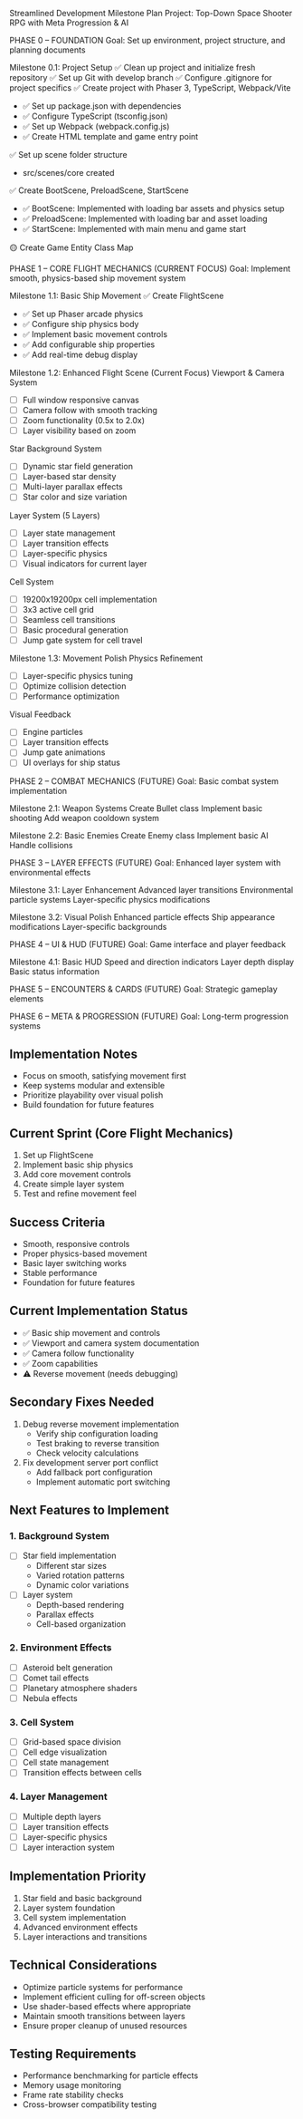 Streamlined Development Milestone Plan
Project: Top-Down Space Shooter RPG with Meta Progression & AI

PHASE 0 – FOUNDATION
Goal: Set up environment, project structure, and planning documents

Milestone 0.1: Project Setup
✅ Clean up project and initialize fresh repository
✅ Set up Git with develop branch
✅ Configure .gitignore for project specifics
✅ Create project with Phaser 3, TypeScript, Webpack/Vite
  - ✅ Set up package.json with dependencies
  - ✅ Configure TypeScript (tsconfig.json)
  - ✅ Set up Webpack (webpack.config.js)
  - ✅ Create HTML template and game entry point

✅ Set up scene folder structure
  - src/scenes/core created

✅ Create BootScene, PreloadScene, StartScene
  - ✅ BootScene: Implemented with loading bar assets and physics setup
  - ✅ PreloadScene: Implemented with loading bar and asset loading
  - ✅ StartScene: Implemented with main menu and game start

🟡 Create Game Entity Class Map

PHASE 1 – CORE FLIGHT MECHANICS (CURRENT FOCUS)
Goal: Implement smooth, physics-based ship movement system

Milestone 1.1: Basic Ship Movement
✅ Create FlightScene
  - ✅ Set up Phaser arcade physics
  - ✅ Configure ship physics body
  - ✅ Implement basic movement controls
  - ✅ Add configurable ship properties
  - ✅ Add real-time debug display

Milestone 1.2: Enhanced Flight Scene (Current Focus)
 Viewport & Camera System
  - [ ] Full window responsive canvas
  - [ ] Camera follow with smooth tracking
  - [ ] Zoom functionality (0.5x to 2.0x)
  - [ ] Layer visibility based on zoom

 Star Background System
  - [ ] Dynamic star field generation
  - [ ] Layer-based star density
  - [ ] Multi-layer parallax effects
  - [ ] Star color and size variation

 Layer System (5 Layers)
  - [ ] Layer state management
  - [ ] Layer transition effects
  - [ ] Layer-specific physics
  - [ ] Visual indicators for current layer

 Cell System
  - [ ] 19200x19200px cell implementation
  - [ ] 3x3 active cell grid
  - [ ] Seamless cell transitions
  - [ ] Basic procedural generation
  - [ ] Jump gate system for cell travel

Milestone 1.3: Movement Polish
 Physics Refinement
  - [ ] Layer-specific physics tuning
  - [ ] Optimize collision detection
  - [ ] Performance optimization

 Visual Feedback
  - [ ] Engine particles
  - [ ] Layer transition effects
  - [ ] Jump gate animations
  - [ ] UI overlays for ship status

PHASE 2 – COMBAT MECHANICS (FUTURE)
Goal: Basic combat system implementation

Milestone 2.1: Weapon Systems
 Create Bullet class
 Implement basic shooting
 Add weapon cooldown system

Milestone 2.2: Basic Enemies
 Create Enemy class
 Implement basic AI
 Handle collisions

PHASE 3 – LAYER EFFECTS (FUTURE)
Goal: Enhanced layer system with environmental effects

Milestone 3.1: Layer Enhancement
 Advanced layer transitions
 Environmental particle systems
 Layer-specific physics modifications

Milestone 3.2: Visual Polish
 Enhanced particle effects
 Ship appearance modifications
 Layer-specific backgrounds

PHASE 4 – UI & HUD (FUTURE)
Goal: Game interface and player feedback

Milestone 4.1: Basic HUD
 Speed and direction indicators
 Layer depth display
 Basic status information

PHASE 5 – ENCOUNTERS & CARDS (FUTURE)
Goal: Strategic gameplay elements

PHASE 6 – META & PROGRESSION (FUTURE)
Goal: Long-term progression systems

## Implementation Notes
- Focus on smooth, satisfying movement first
- Keep systems modular and extensible
- Prioritize playability over visual polish
- Build foundation for future features

## Current Sprint (Core Flight Mechanics)
1. Set up FlightScene
2. Implement basic ship physics
3. Add core movement controls
4. Create simple layer system
5. Test and refine movement feel

## Success Criteria
- Smooth, responsive controls
- Proper physics-based movement
- Basic layer switching works
- Stable performance
- Foundation for future features

## Current Implementation Status
- ✅ Basic ship movement and controls
- ✅ Viewport and camera system documentation
- ✅ Camera follow functionality
- ✅ Zoom capabilities
- ⚠️ Reverse movement (needs debugging)

## Secondary Fixes Needed
1. Debug reverse movement implementation
   - Verify ship configuration loading
   - Test braking to reverse transition
   - Check velocity calculations
2. Fix development server port conflict
   - Add fallback port configuration
   - Implement automatic port switching

## Next Features to Implement

### 1. Background System
- [ ] Star field implementation
  - Different star sizes
  - Varied rotation patterns
  - Dynamic color variations
- [ ] Layer system
  - Depth-based rendering
  - Parallax effects
  - Cell-based organization

### 2. Environment Effects
- [ ] Asteroid belt generation
- [ ] Comet tail effects
- [ ] Planetary atmosphere shaders
- [ ] Nebula effects

### 3. Cell System
- [ ] Grid-based space division
- [ ] Cell edge visualization
- [ ] Cell state management
- [ ] Transition effects between cells

### 4. Layer Management
- [ ] Multiple depth layers
- [ ] Layer transition effects
- [ ] Layer-specific physics
- [ ] Layer interaction system

## Implementation Priority
1. Star field and basic background
2. Layer system foundation
3. Cell system implementation
4. Advanced environment effects
5. Layer interactions and transitions

## Technical Considerations
- Optimize particle systems for performance
- Implement efficient culling for off-screen objects
- Use shader-based effects where appropriate
- Maintain smooth transitions between layers
- Ensure proper cleanup of unused resources

## Testing Requirements
- Performance benchmarking for particle effects
- Memory usage monitoring
- Frame rate stability checks
- Cross-browser compatibility testing